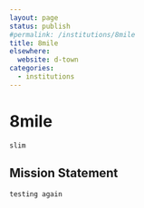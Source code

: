 ```yaml
---
layout: page
status: publish
#permalink: /institutions/8mile
title: 8mile
elsewhere:
  website: d-town
categories:
  - institutions
---
```

# 8mile

    slim

## Mission Statement

    testing again

    